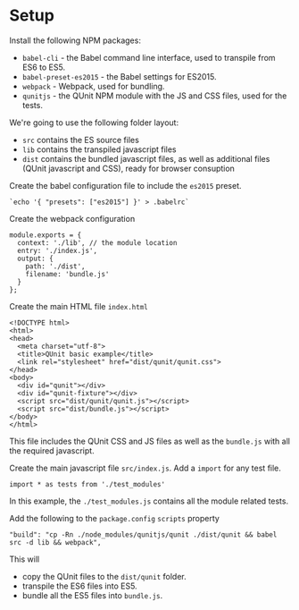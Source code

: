 # Setup #

Install the following NPM packages:

* `babel-cli` - the Babel command line interface, used to transpile from ES6 to ES5.
* `babel-preset-es2015` - the Babel settings for ES2015.
* `webpack` - Webpack, used for bundling.
* `qunitjs` - the QUnit NPM module with the JS and CSS files, used for the tests. 

We're going to use the following folder layout:

* `src` contains the ES source files
* `lib` contains the transpiled javascript files
* `dist` contains the bundled javascript files, as well as additional files (QUnit javascript and CSS), ready for browser consuption

Create the babel configuration file to include the `es2015` preset.

~~~
`echo '{ "presets": ["es2015"] }' > .babelrc`
~~~

Create the webpack configuration

~~~
module.exports = {
  context: './lib', // the module location
  entry: './index.js',
  output: {
    path: './dist',
    filename: 'bundle.js'
  }  
};
~~~

Create the main HTML file `index.html`

~~~
<!DOCTYPE html>
<html>
<head>
  <meta charset="utf-8">
  <title>QUnit basic example</title>
  <link rel="stylesheet" href="dist/qunit/qunit.css">
</head>
<body>
  <div id="qunit"></div>
  <div id="qunit-fixture"></div>
  <script src="dist/qunit/qunit.js"></script>
  <script src="dist/bundle.js"></script>
</body>
</html>
~~~

This file includes the QUnit CSS and JS files as well as the `bundle.js` with all the required javascript.


Create the main javascript file `src/index.js`. Add a `import` for any test file.

~~~
import * as tests from './test_modules'
~~~

In this example, the `./test_modules.js` contains all the module related tests. 

Add the following to the `package.config` `scripts` property

~~~
"build": "cp -Rn ./node_modules/qunitjs/qunit ./dist/qunit && babel src -d lib && webpack",
~~~

This will
* copy the QUnit files to the `dist/qunit` folder.
* transpile the ES6 files into ES5.
* bundle all the ES5 files into `bundle.js`.